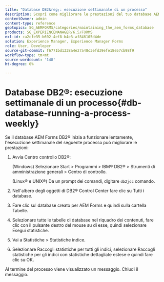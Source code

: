 ```yaml
---
title: "Database DB2&reg;: esecuzione settimanale di un processo"
description: Scopri come migliorare le prestazioni del tuo database AEM Forms DB2&reg;.
contentOwner: admin
content-type: reference
geptopics: SG_AEMFORMS/categories/maintaining_the_aem_forms_database
products: SG_EXPERIENCEMANAGER/6.5/FORMS
exl-id: ca2cfe35-b602-4ef8-b4e3-af846105d4de
solution: Experience Manager, Experience Manager Forms
role: User, Developer
source-git-commit: f6771bd1338a4e27a48c3efd39efe18e57cb98f9
workflow-type: tm+mt
source-wordcount: '148'
ht-degree: 0%

---
```


# Database DB2®: esecuzione settimanale di un processo{#db-database-running-a-process-weekly}

Se il database AEM Forms DB2® inizia a funzionare lentamente, l&#39;esecuzione settimanale del seguente processo può migliorare le prestazioni:

1. Avvia Centro controllo DB2®:

   (Windows) Selezionare Start > Programmi > IBM® DB2® > Strumenti di amministrazione generali > Centro di controllo.

   (Linux® e UNIX®) Da un prompt dei comandi, digitare `db2jcc` comando.

1. Nell&#39;albero degli oggetti di DB2® Control Center fare clic su Tutti i database.
1. Fare clic sul database creato per AEM Forms e quindi sulla cartella Tabelle.
1. Selezionare tutte le tabelle di database nel riquadro dei contenuti, fare clic con il pulsante destro del mouse su di esse, quindi selezionare Esegui statistiche.
1. Vai a Statistiche > Statistiche indice.
1. Selezionare Raccogli statistiche per tutti gli indici, selezionare Raccogli statistiche per gli indici con statistiche dettagliate estese e quindi fare clic su OK.

Al termine del processo viene visualizzato un messaggio. Chiudi il messaggio.
